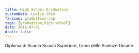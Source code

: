 ```yaml
---
title: High School Graduation
customDate: Luglio 2016
fa-icon: graduation-cap
tags: [graduation,high-school]
date: 2016-07-01
draft: false
---
```


Diploma di Scuola Scuola Superiore, Liceo delle Scienze Umane.
